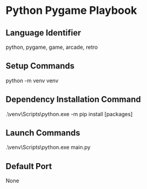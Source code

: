 # Python Pygame Playbook

## Language Identifier
python, pygame, game, arcade, retro

## Setup Commands
python -m venv venv

## Dependency Installation Command
.\venv\Scripts\python.exe -m pip install [packages]

## Launch Commands
.\venv\Scripts\python.exe main.py

## Default Port
None